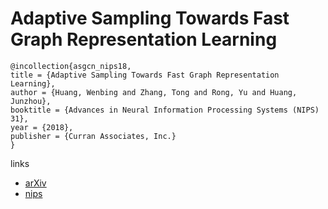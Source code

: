 # Adaptive Sampling Towards Fast Graph Representation Learning

```
@incollection{asgcn_nips18,
title = {Adaptive Sampling Towards Fast Graph Representation Learning},
author = {Huang, Wenbing and Zhang, Tong and Rong, Yu and Huang, Junzhou},
booktitle = {Advances in Neural Information Processing Systems (NIPS) 31},
year = {2018},
publisher = {Curran Associates, Inc.}
}
```

links
- [arXiv](https://arxiv.org/abs/1809.05343)
- [nips](https://nips.cc/Conferences/2018/Schedule?showEvent=11449)

